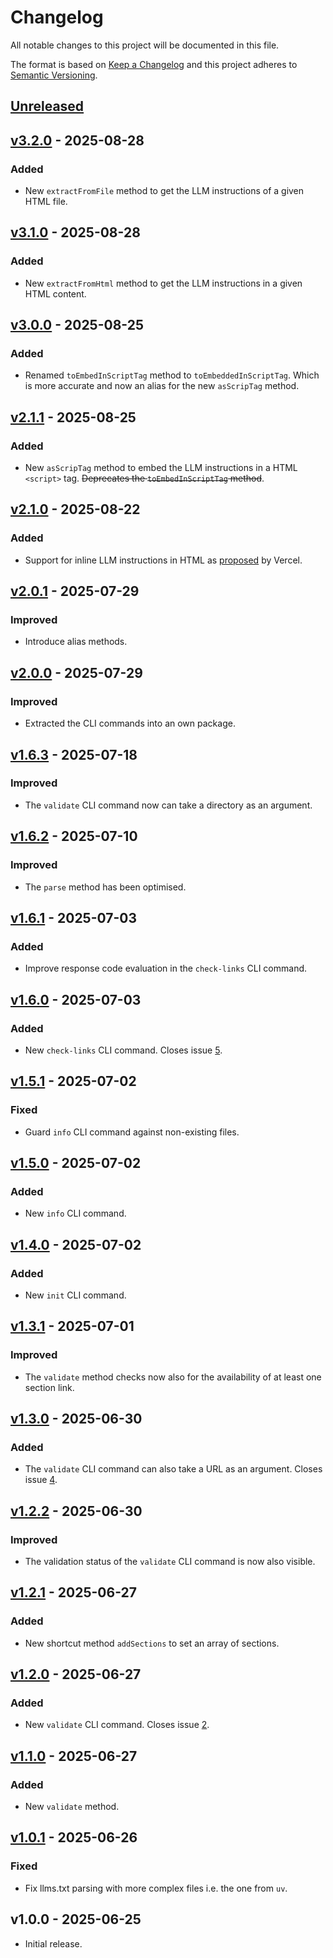 # Changelog

All notable changes to this project will be documented in this file.

The format is based on [Keep a Changelog](http://keepachangelog.com/) and this project adheres to
[Semantic Versioning](http://semver.org/).

## [Unreleased]

## [v3.2.0] - 2025-08-28

### Added
- New `extractFromFile` method to get the LLM instructions of a given HTML file.

## [v3.1.0] - 2025-08-28

### Added
- New `extractFromHtml` method to get the LLM instructions in a given HTML content.

## [v3.0.0] - 2025-08-25

### Added
- Renamed `toEmbedInScriptTag` method to `toEmbeddedInScriptTag`. Which is more accurate and now an alias for the new 
  `asScripTag` method.

## [v2.1.1] - 2025-08-25

### Added
- New `asScripTag` method to embed the LLM instructions in a HTML `<script>` tag. ~~Deprecates the `toEmbedInScriptTag` method~~.

## [v2.1.0] - 2025-08-22

### Added
- Support for inline LLM instructions in HTML as [proposed](https://vercel.com/blog/a-proposal-for-inline-llm-instructions-in-html)
  by Vercel.

## [v2.0.1] - 2025-07-29

### Improved
- Introduce alias methods.

## [v2.0.0] - 2025-07-29

### Improved
- Extracted the CLI commands into an own package.

## [v1.6.3] - 2025-07-18

### Improved
- The `validate` CLI command now can take a directory as an argument.

## [v1.6.2] - 2025-07-10

### Improved
- The `parse` method has been optimised.

## [v1.6.1] - 2025-07-03

### Added
- Improve response code evaluation in the `check-links` CLI command.

## [v1.6.0] - 2025-07-03

### Added
- New `check-links` CLI command. Closes issue [5](https://github.com/raphaelstolt/llms-txt-php/issues/5).

## [v1.5.1] - 2025-07-02

### Fixed
- Guard `info` CLI command against non-existing files.

## [v1.5.0] - 2025-07-02

### Added
- New `info` CLI command.

## [v1.4.0] - 2025-07-02

### Added
- New `init` CLI command.

## [v1.3.1] - 2025-07-01

### Improved
- The `validate` method checks now also for the availability of at least one section link.

## [v1.3.0] - 2025-06-30

### Added
- The `validate` CLI command can also take a URL as an argument. Closes issue [4](https://github.com/raphaelstolt/llms-txt-php/issues/4).

## [v1.2.2] - 2025-06-30

### Improved
- The validation status of the `validate` CLI command is now also visible.

## [v1.2.1] - 2025-06-27

### Added
- New shortcut method `addSections` to set an array of sections.

## [v1.2.0] - 2025-06-27

### Added
- New `validate` CLI command. Closes issue [2](https://github.com/raphaelstolt/llms-txt-php/issues/2).

## [v1.1.0] - 2025-06-27

### Added
- New `validate` method.

## [v1.0.1] - 2025-06-26

### Fixed
- Fix llms.txt parsing with more complex files i.e. the one from `uv`.

## v1.0.0 - 2025-06-25

- Initial release.

[Unreleased]: https://github.com/raphaelstolt/llms-txt-php/compare/v3.2.0...HEAD
[v3.2.0]: https://github.com/raphaelstolt/llms-txt-php/compare/v3.1.0...v3.2.0
[v3.1.0]: https://github.com/raphaelstolt/llms-txt-php/compare/v3.0.0...v3.1.0
[v3.0.0]: https://github.com/raphaelstolt/llms-txt-php/compare/v2.1.1...v3.0.0
[v2.1.1]: https://github.com/raphaelstolt/llms-txt-php/compare/v2.0.0...v2.1.1
[v2.1.0]: https://github.com/raphaelstolt/llms-txt-php/compare/v2.0.1...v2.1.0
[v2.0.1]: https://github.com/raphaelstolt/llms-txt-php/compare/v2.0.0...v2.0.1
[v2.0.0]: https://github.com/raphaelstolt/llms-txt-php/compare/v1.6.3...v2.0.0
[v1.6.3]: https://github.com/raphaelstolt/llms-txt-php/compare/v1.6.2...v1.6.3
[v1.6.2]: https://github.com/raphaelstolt/llms-txt-php/compare/v1.6.1...v1.6.2
[v1.6.1]: https://github.com/raphaelstolt/llms-txt-php/compare/v1.6.0...v1.6.1
[v1.6.0]: https://github.com/raphaelstolt/llms-txt-php/compare/v1.5.1...v1.6.0
[v1.5.1]: https://github.com/raphaelstolt/llms-txt-php/compare/v1.5.0...v1.5.1
[v1.5.0]: https://github.com/raphaelstolt/llms-txt-php/compare/v1.4.0...v1.5.0
[v1.4.0]: https://github.com/raphaelstolt/llms-txt-php/compare/v1.3.1...v1.4.0
[v1.3.1]: https://github.com/raphaelstolt/llms-txt-php/compare/v1.3.0...v1.3.1
[v1.3.0]: https://github.com/raphaelstolt/llms-txt-php/compare/v1.2.2...v1.3.0
[v1.2.2]: https://github.com/raphaelstolt/llms-txt-php/compare/v1.2.1...v1.2.2
[v1.2.1]: https://github.com/raphaelstolt/llms-txt-php/compare/v1.2.0...v1.2.1
[v1.2.0]: https://github.com/raphaelstolt/llms-txt-php/compare/v1.1.0...v1.2.0
[v1.1.0]: https://github.com/raphaelstolt/llms-txt-php/compare/v1.0.1...v1.1.0
[v1.0.1]: https://github.com/raphaelstolt/llms-txt-php/compare/v1.0.0...v1.0.1

